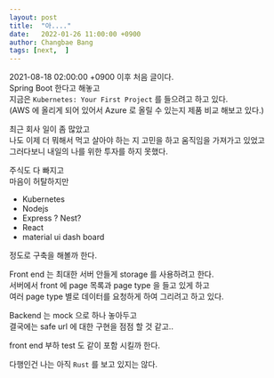 ```yaml
---
layout: post
title:  "아...."
date:   2022-01-26 11:00:00 +0900
author: Changbae Bang
tags: [next,  ]
---
```


2021-08-18 02:00:00 +0900 이후 처음 글이다.  
Spring Boot 한다고 해놓고  
지금은 `Kubernetes: Your First Project` 를 들으려고 하고 있다.  
(AWS 에 올리게 되어 있어서 Azure 로 올릴 수 있는지 제품 비교 해보고 있다.)

최근 회사 일이 좀 많았고  
나도 이제 더 뭐해서 먹고 살아야 하는 지 고민을 하고 움직임을 가져가고 있었고  
그러다보니 내일의 나를 위한 투자를 하지 못했다.  

주식도 다 빠지고  
마음이 허탈하지만  

* Kubernetes
* Nodejs
* Express ? Nest?
* React
* material ui dash board

정도로 구축을 해볼까 한다.

Front end 는 최대한 서버 안들게 storage 를 사용하려고 한다.    
서버에서 front 에 page 목록과 page type 을 들고 있게 하고  
여러 page type 별로 데이터를 요청하게 하여 그리려고 하고 있다.  

Backend 는 mock 으로 하나 놓아두고  
결국에는 safe url 에 대한 구현을 점점 할 것 같고..  

front end 부하 test 도 같이 포함 시킬까 한다.

다행인건 나는 아직 `Rust` 를 보고 있지는 않다.  

